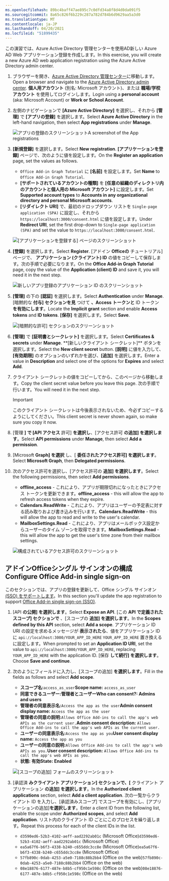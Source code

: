 ```yaml
---
ms.openlocfilehash: 89bc4baff47ae895c7c0dfd34a8f8d4d0da091f5
ms.sourcegitcommit: 8a65c826f6b229c287a782d784b6d9629aa5a3d0
ms.translationtype: MT
ms.contentlocale: ja-JP
ms.lasthandoff: 04/20/2021
ms.locfileid: "51899435"
---
```

<!-- markdownlint-disable MD002 MD041 -->

<span data-ttu-id="a4aad-101">この演習では、Azure Active Directory 管理センターを使用AD新しい Azure AD Web アプリケーション登録を作成します。</span><span class="sxs-lookup"><span data-stu-id="a4aad-101">In this exercise, you will create a new Azure AD web application registration using the Azure Active Directory admin center.</span></span>

1. <span data-ttu-id="a4aad-102">ブラウザーを開き、[Azure Active Directory 管理センター](https://aad.portal.azure.com)に移動します。</span><span class="sxs-lookup"><span data-stu-id="a4aad-102">Open a browser and navigate to the [Azure Active Directory admin center](https://aad.portal.azure.com).</span></span> <span data-ttu-id="a4aad-103">**個人用アカウント** (別名: Microsoft アカウント)、または **職場/学校アカウント** を使用してログインします。</span><span class="sxs-lookup"><span data-stu-id="a4aad-103">Login using a **personal account** (aka: Microsoft Account) or **Work or School Account**.</span></span>

1. <span data-ttu-id="a4aad-104">左側のナビゲーションで **[Azure Active Directory]** を選択し、それから **[管理]** で **[アプリの登録]** を選択します。</span><span class="sxs-lookup"><span data-stu-id="a4aad-104">Select **Azure Active Directory** in the left-hand navigation, then select **App registrations** under **Manage**.</span></span>

    ![<span data-ttu-id="a4aad-105">アプリの登録のスクリーンショット</span><span class="sxs-lookup"><span data-stu-id="a4aad-105">A screenshot of the App registrations</span></span> ](images/app-registrations.png)

1. <span data-ttu-id="a4aad-106">**[新規登録]** を選択します。</span><span class="sxs-lookup"><span data-stu-id="a4aad-106">Select **New registration**.</span></span> <span data-ttu-id="a4aad-107">**[アプリケーションを登録]** ページで、次のように値を設定します。</span><span class="sxs-lookup"><span data-stu-id="a4aad-107">On the **Register an application** page, set the values as follows.</span></span>

    - <span data-ttu-id="a4aad-108">`Office Add-in Graph Tutorial` に **[名前]** を設定します。</span><span class="sxs-lookup"><span data-stu-id="a4aad-108">Set **Name** to `Office Add-in Graph Tutorial`.</span></span>
    - <span data-ttu-id="a4aad-109">**[サポートされているアカウントの種類]** を **[任意の組織のディレクトリ内のアカウントと個人用の Microsoft アカウント]** に設定します。</span><span class="sxs-lookup"><span data-stu-id="a4aad-109">Set **Supported account types** to **Accounts in any organizational directory and personal Microsoft accounts**.</span></span>
    - <span data-ttu-id="a4aad-110">**[リダイレクト URI]** で、最初のドロップダウン リストを `Single-page application (SPA)` に設定し、それから `https://localhost:3000/consent.html` に値を設定します。</span><span class="sxs-lookup"><span data-stu-id="a4aad-110">Under **Redirect URI**, set the first drop-down to `Single-page application (SPA)` and set the value to `https://localhost:3000/consent.html`.</span></span>

    ![[アプリケーションを登録する] ページのスクリーンショット](images/register-an-app.png)

1. <span data-ttu-id="a4aad-112">**[登録]** を選択します。</span><span class="sxs-lookup"><span data-stu-id="a4aad-112">Select **Register**.</span></span> <span data-ttu-id="a4aad-113">[アドイン **Officeの** チュートリアル] ページで、 **アプリケーション (クライアント) ID** の値をコピーして保存します。次の手順で必要になります。</span><span class="sxs-lookup"><span data-stu-id="a4aad-113">On the **Office Add-in Graph Tutorial** page, copy the value of the **Application (client) ID** and save it, you will need it in the next step.</span></span>

    ![新しいアプリ登録のアプリケーション ID のスクリーンショット](images/application-id.png)

1. <span data-ttu-id="a4aad-115">**[管理]** の下の **[認証]** を選択します。</span><span class="sxs-lookup"><span data-stu-id="a4aad-115">Select **Authentication** under **Manage**.</span></span> <span data-ttu-id="a4aad-116">[暗黙的な **付与] セクションを見** つけて **、Access トークンと** ID トークン **を有効にします**。</span><span class="sxs-lookup"><span data-stu-id="a4aad-116">Locate the **Implicit grant** section and enable **Access tokens** and **ID tokens**.</span></span> <span data-ttu-id="a4aad-117">**[保存]** を選択します。</span><span class="sxs-lookup"><span data-stu-id="a4aad-117">Select **Save**.</span></span>

    ![[暗黙的な許可] セクションのスクリーンショット](./images/aad-implicit-grant.png)

1. <span data-ttu-id="a4aad-119">**[管理]** で **[証明書とシークレット]** を選択します。</span><span class="sxs-lookup"><span data-stu-id="a4aad-119">Select **Certificates & secrets** under **Manage**.</span></span> <span data-ttu-id="a4aad-120">
            \*\*[新しいクライアント シークレット]** ボタンを選択します。</span><span class="sxs-lookup"><span data-stu-id="a4aad-120">Select the **New client secret** button.</span></span> <span data-ttu-id="a4aad-121">**[説明]** に値を入力して、**[有効期限]** のオプションのいずれかを選び、**[追加]** を選択します。</span><span class="sxs-lookup"><span data-stu-id="a4aad-121">Enter a value in **Description** and select one of the options for **Expires** and select **Add**.</span></span>

1. <span data-ttu-id="a4aad-122">クライアント シークレットの値をコピーしてから、このページから移動します。</span><span class="sxs-lookup"><span data-stu-id="a4aad-122">Copy the client secret value before you leave this page.</span></span> <span data-ttu-id="a4aad-123">次の手順で行います。</span><span class="sxs-lookup"><span data-stu-id="a4aad-123">You will need it in the next step.</span></span>

    > [!IMPORTANT]
    > <span data-ttu-id="a4aad-124">このクライアント シークレットは今後表示されないため、今必ずコピーするようにしてください。</span><span class="sxs-lookup"><span data-stu-id="a4aad-124">This client secret is never shown again, so make sure you copy it now.</span></span>

1. <span data-ttu-id="a4aad-125">[管理 **] で [API アクセス** 許可] **を選択し**、[アクセス許可 **の追加] を選択します**。</span><span class="sxs-lookup"><span data-stu-id="a4aad-125">Select **API permissions** under **Manage**, then select **Add a permission**.</span></span>

1. <span data-ttu-id="a4aad-126">[Microsoft **Graph] を選択** し、[ **委任されたアクセス許可] を選択します**。</span><span class="sxs-lookup"><span data-stu-id="a4aad-126">Select **Microsoft Graph**, then **Delegated permissions**.</span></span>

1. <span data-ttu-id="a4aad-127">次のアクセス許可を選択し、[アクセス許可の **追加] を選択します**。</span><span class="sxs-lookup"><span data-stu-id="a4aad-127">Select the following permissions, then select **Add permissions**.</span></span>

    - <span data-ttu-id="a4aad-128">**offline_access** - これにより、アプリが期限切れになったときにアクセス トークンを更新できます。</span><span class="sxs-lookup"><span data-stu-id="a4aad-128">**offline_access** - this will allow the app to refresh access tokens when they expire.</span></span>
    - <span data-ttu-id="a4aad-129">**Calendars.ReadWrite** - これにより、アプリはユーザーの予定表に対する読み取りおよび書き込みを行います。</span><span class="sxs-lookup"><span data-stu-id="a4aad-129">**Calendars.ReadWrite** - this will allow the app to read and write to the user's calendar.</span></span>
    - <span data-ttu-id="a4aad-130">**MailboxSettings.Read** - これにより、アプリはメールボックス設定からユーザーのタイム ゾーンを取得できます。</span><span class="sxs-lookup"><span data-stu-id="a4aad-130">**MailboxSettings.Read** - this will allow the app to get the user's time zone from their mailbox settings.</span></span>

    ![構成されているアクセス許可のスクリーンショット](images/configured-permissions.png)

## <a name="configure-office-add-in-single-sign-on"></a><span data-ttu-id="a4aad-132">アドインOfficeシングル サインオンの構成</span><span class="sxs-lookup"><span data-stu-id="a4aad-132">Configure Office Add-in single sign-on</span></span>

<span data-ttu-id="a4aad-133">このセクションでは、アプリの登録を更新して、Office シングル サインオン [(SSO) をサポートします](https://docs.microsoft.com/office/dev/add-ins/develop/sso-in-office-add-ins)。</span><span class="sxs-lookup"><span data-stu-id="a4aad-133">In this section you'll update the app registration to support [Office Add-in single sign-on (SSO)](https://docs.microsoft.com/office/dev/add-ins/develop/sso-in-office-add-ins).</span></span>

1. <span data-ttu-id="a4aad-134">[API **の公開] を選択します**。</span><span class="sxs-lookup"><span data-stu-id="a4aad-134">Select **Expose an API**.</span></span> <span data-ttu-id="a4aad-135">[この **API で定義されたスコープ] セクションで** 、[スコープの **追加] を選択します**。</span><span class="sxs-lookup"><span data-stu-id="a4aad-135">In the **Scopes defined by this API** section, select **Add a scope**.</span></span> <span data-ttu-id="a4aad-136">アプリケーション ID URI の設定を求めるメッセージが **表示されたら**、値をアプリケーション ID に `api://localhost:3000/YOUR_APP_ID_HERE` `YOUR_APP_ID_HERE` 置き換えるに設定します。</span><span class="sxs-lookup"><span data-stu-id="a4aad-136">When prompted to set an **Application ID URI**, set the value to `api://localhost:3000/YOUR_APP_ID_HERE`, replacing `YOUR_APP_ID_HERE` with the application ID.</span></span> <span data-ttu-id="a4aad-137">[保存 **して続行] を選択します**。</span><span class="sxs-lookup"><span data-stu-id="a4aad-137">Choose **Save and continue**.</span></span>

1. <span data-ttu-id="a4aad-138">次のようにフィールドに入力し、[スコープの追加] **を選択します**。</span><span class="sxs-lookup"><span data-stu-id="a4aad-138">Fill in the fields as follows and select **Add scope**.</span></span>

    - <span data-ttu-id="a4aad-139">**スコープ名:**`access_as_user`</span><span class="sxs-lookup"><span data-stu-id="a4aad-139">**Scope name:** `access_as_user`</span></span>
    - <span data-ttu-id="a4aad-140">**同意できるユーザー:管理者とユーザー**</span><span class="sxs-lookup"><span data-stu-id="a4aad-140">**Who can consent?: Admins and users**</span></span>
    - <span data-ttu-id="a4aad-141">**管理者の同意表示名:**`Access the app as the user`</span><span class="sxs-lookup"><span data-stu-id="a4aad-141">**Admin consent display name:** `Access the app as the user`</span></span>
    - <span data-ttu-id="a4aad-142">**管理者の同意の説明:**`Allows Office Add-ins to call the app's web APIs as the current user.`</span><span class="sxs-lookup"><span data-stu-id="a4aad-142">**Admin consent description:** `Allows Office Add-ins to call the app's web APIs as the current user.`</span></span>
    - <span data-ttu-id="a4aad-143">**ユーザーの同意表示名:**`Access the app as you`</span><span class="sxs-lookup"><span data-stu-id="a4aad-143">**User consent display name:** `Access the app as you`</span></span>
    - <span data-ttu-id="a4aad-144">**ユーザーの同意の説明:**`Allows Office Add-ins to call the app's web APIs as you.`</span><span class="sxs-lookup"><span data-stu-id="a4aad-144">**User consent description:** `Allows Office Add-ins to call the app's web APIs as you.`</span></span>
    - <span data-ttu-id="a4aad-145">**状態: 有効**</span><span class="sxs-lookup"><span data-stu-id="a4aad-145">**State: Enabled**</span></span>

    ![[スコープの追加] フォームのスクリーンショット](images/add-scope.png)

1. <span data-ttu-id="a4aad-147">[承認済 **みクライアント アプリケーション] セクションで、[** クライアント アプリケーション **の追加] を選択します**。</span><span class="sxs-lookup"><span data-stu-id="a4aad-147">In the **Authorized client applications** section, select **Add a client application**.</span></span> <span data-ttu-id="a4aad-148">次の一覧からクライアント ID を入力し、[承認済みスコープ] でスコープを有効にし、[アプリケーションの追加]**を選択します**。</span><span class="sxs-lookup"><span data-stu-id="a4aad-148">Enter a client ID from the following list, enable the scope under **Authorized scopes**, and select **Add application**.</span></span> <span data-ttu-id="a4aad-149">リスト内のクライアント ID ごとにこのプロセスを繰り返します。</span><span class="sxs-lookup"><span data-stu-id="a4aad-149">Repeat this process for each of the client IDs in the list.</span></span>

    - <span data-ttu-id="a4aad-150">`d3590ed6-52b3-4102-aeff-aad2292ab01c` (Microsoft Office)</span><span class="sxs-lookup"><span data-stu-id="a4aad-150">`d3590ed6-52b3-4102-aeff-aad2292ab01c` (Microsoft Office)</span></span>
    - <span data-ttu-id="a4aad-151">`ea5a67f6-b6f3-4338-b240-c655ddc3cc8e` (Microsoft Office)</span><span class="sxs-lookup"><span data-stu-id="a4aad-151">`ea5a67f6-b6f3-4338-b240-c655ddc3cc8e` (Microsoft Office)</span></span>
    - <span data-ttu-id="a4aad-152">`57fb890c-0dab-4253-a5e0-7188c88b2bb4` (Office on the web)</span><span class="sxs-lookup"><span data-stu-id="a4aad-152">`57fb890c-0dab-4253-a5e0-7188c88b2bb4` (Office on the web)</span></span>
    - <span data-ttu-id="a4aad-153">`08e18876-6177-487e-b8b5-cf950c1e598c` (Office on the web)</span><span class="sxs-lookup"><span data-stu-id="a4aad-153">`08e18876-6177-487e-b8b5-cf950c1e598c` (Office on the web)</span></span>
